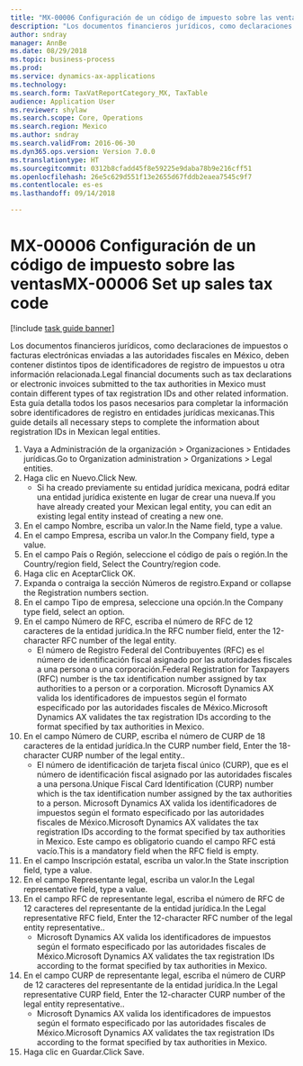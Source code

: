 ```yaml
--- 
title: "MX-00006 Configuración de un código de impuesto sobre las ventas"
description: "Los documentos financieros jurídicos, como declaraciones de impuestos o facturas electrónicas enviadas a las autoridades fiscales en México, deben contener distintos tipos de identificadores de registro de impuestos u otra información relacionada."
author: sndray
manager: AnnBe
ms.date: 08/29/2018
ms.topic: business-process
ms.prod: 
ms.service: dynamics-ax-applications
ms.technology: 
ms.search.form: TaxVatReportCategory_MX, TaxTable
audience: Application User
ms.reviewer: shylaw
ms.search.scope: Core, Operations
ms.search.region: Mexico
ms.author: sndray
ms.search.validFrom: 2016-06-30
ms.dyn365.ops.version: Version 7.0.0
ms.translationtype: HT
ms.sourcegitcommit: 0312b8cfadd45f8e59225e9daba78b9e216cff51
ms.openlocfilehash: 26e5c629d551f13e2655d67fddb2eaea7545c9f7
ms.contentlocale: es-es
ms.lasthandoff: 09/14/2018

---
```

# <a name="mx-00006-set-up-sales-tax-code"></a><span data-ttu-id="6dabc-103">MX-00006 Configuración de un código de impuesto sobre las ventas</span><span class="sxs-lookup"><span data-stu-id="6dabc-103">MX-00006 Set up sales tax code</span></span>

[!include [task guide banner](../../includes/task-guide-banner.md)]

<span data-ttu-id="6dabc-104">Los documentos financieros jurídicos, como declaraciones de impuestos o facturas electrónicas enviadas a las autoridades fiscales en México, deben contener distintos tipos de identificadores de registro de impuestos u otra información relacionada.</span><span class="sxs-lookup"><span data-stu-id="6dabc-104">Legal financial documents such as tax declarations or electronic invoices submitted to the tax authorities in Mexico must contain different types of tax registration IDs and other related information.</span></span> <span data-ttu-id="6dabc-105">Esta guía detalla todos los pasos necesarios para completar la información sobre identificadores de registro en entidades jurídicas mexicanas.</span><span class="sxs-lookup"><span data-stu-id="6dabc-105">This guide details all necessary steps to complete the information about registration IDs in Mexican legal entities.</span></span>

1. <span data-ttu-id="6dabc-106">Vaya a Administración de la organización > Organizaciones > Entidades jurídicas.</span><span class="sxs-lookup"><span data-stu-id="6dabc-106">Go to Organization administration > Organizations > Legal entities.</span></span>
2. <span data-ttu-id="6dabc-107">Haga clic en Nuevo.</span><span class="sxs-lookup"><span data-stu-id="6dabc-107">Click New.</span></span>
    * <span data-ttu-id="6dabc-108">Si ha creado previamente su entidad jurídica mexicana, podrá editar una entidad jurídica existente en lugar de crear una nueva.</span><span class="sxs-lookup"><span data-stu-id="6dabc-108">If you have already created your Mexican legal entity, you can edit an existing legal entity instead of creating a new one.</span></span>  
3. <span data-ttu-id="6dabc-109">En el campo Nombre, escriba un valor.</span><span class="sxs-lookup"><span data-stu-id="6dabc-109">In the Name field, type a value.</span></span>
4. <span data-ttu-id="6dabc-110">En el campo Empresa, escriba un valor.</span><span class="sxs-lookup"><span data-stu-id="6dabc-110">In the Company field, type a value.</span></span>
5. <span data-ttu-id="6dabc-111">En el campo País o Región, seleccione el código de país o región.</span><span class="sxs-lookup"><span data-stu-id="6dabc-111">In the Country/region field, Select the Country/region code.</span></span>
6. <span data-ttu-id="6dabc-112">Haga clic en Aceptar</span><span class="sxs-lookup"><span data-stu-id="6dabc-112">Click OK.</span></span>
7. <span data-ttu-id="6dabc-113">Expanda o contraiga la sección Números de registro.</span><span class="sxs-lookup"><span data-stu-id="6dabc-113">Expand or collapse the Registration numbers section.</span></span>
8. <span data-ttu-id="6dabc-114">En el campo Tipo de empresa, seleccione una opción.</span><span class="sxs-lookup"><span data-stu-id="6dabc-114">In the Company type field, select an option.</span></span>
9. <span data-ttu-id="6dabc-115">En el campo Número de RFC, escriba el número de RFC de 12 caracteres de la entidad jurídica.</span><span class="sxs-lookup"><span data-stu-id="6dabc-115">In the RFC number field, enter the 12-character RFC number of the legal entity.</span></span>
    * <span data-ttu-id="6dabc-116">El número de Registro Federal del Contribuyentes (RFC) es el número de identificación fiscal asignado por las autoridades fiscales a una persona o una corporación.</span><span class="sxs-lookup"><span data-stu-id="6dabc-116">Federal Registration for Taxpayers (RFC) number is the tax identification number assigned by tax authorities to a person or a corporation.</span></span> <span data-ttu-id="6dabc-117">Microsoft Dynamics AX valida los identificadores de impuestos según el formato especificado por las autoridades fiscales de México.</span><span class="sxs-lookup"><span data-stu-id="6dabc-117">Microsoft Dynamics AX validates the tax registration IDs according to the format specified by tax authorities in Mexico.</span></span>  
10. <span data-ttu-id="6dabc-118">En el campo Número de CURP, escriba el número de CURP de 18 caracteres de la entidad jurídica.</span><span class="sxs-lookup"><span data-stu-id="6dabc-118">In the CURP number field, Enter the 18-character CURP number of the legal entity..</span></span>
    * <span data-ttu-id="6dabc-119">El número de identificación de tarjeta fiscal único (CURP), que es el número de identificación fiscal asignado por las autoridades fiscales a una persona.</span><span class="sxs-lookup"><span data-stu-id="6dabc-119">Unique Fiscal Card Identification (CURP) number which is the tax identification number assigned by the tax authorities to a person.</span></span>  <span data-ttu-id="6dabc-120">Microsoft Dynamics AX valida los identificadores de impuestos según el formato especificado por las autoridades fiscales de México.</span><span class="sxs-lookup"><span data-stu-id="6dabc-120">Microsoft Dynamics AX validates the tax registration IDs according to the format specified by tax authorities in Mexico.</span></span>  <span data-ttu-id="6dabc-121">Este campo es obligatorio cuando el campo RFC está vacío.</span><span class="sxs-lookup"><span data-stu-id="6dabc-121">This is a mandatory field when the RFC field is empty.</span></span>  
11. <span data-ttu-id="6dabc-122">En el campo Inscripción estatal, escriba un valor.</span><span class="sxs-lookup"><span data-stu-id="6dabc-122">In the State inscription field, type a value.</span></span>
12. <span data-ttu-id="6dabc-123">En el campo Representante legal, escriba un valor.</span><span class="sxs-lookup"><span data-stu-id="6dabc-123">In the Legal representative field, type a value.</span></span>
13. <span data-ttu-id="6dabc-124">En el campo RFC de representante legal, escriba el número de RFC de 12 caracteres del representante de la entidad jurídica.</span><span class="sxs-lookup"><span data-stu-id="6dabc-124">In the Legal representative RFC field, Enter the 12-character RFC number of the legal entity representative..</span></span>
    * <span data-ttu-id="6dabc-125">Microsoft Dynamics AX valida los identificadores de impuestos según el formato especificado por las autoridades fiscales de México.</span><span class="sxs-lookup"><span data-stu-id="6dabc-125">Microsoft Dynamics AX validates the tax registration IDs according to the format specified by tax authorities in Mexico.</span></span>  
14. <span data-ttu-id="6dabc-126">En el campo CURP de representante legal, escriba el número de CURP de 12 caracteres del representante de la entidad jurídica.</span><span class="sxs-lookup"><span data-stu-id="6dabc-126">In the Legal representative CURP field, Enter the 12-character CURP number of the legal entity representative..</span></span>
    * <span data-ttu-id="6dabc-127">Microsoft Dynamics AX valida los identificadores de impuestos según el formato especificado por las autoridades fiscales de México.</span><span class="sxs-lookup"><span data-stu-id="6dabc-127">Microsoft Dynamics AX validates the tax registration IDs according to the format specified by tax authorities in Mexico.</span></span>  
15. <span data-ttu-id="6dabc-128">Haga clic en Guardar.</span><span class="sxs-lookup"><span data-stu-id="6dabc-128">Click Save.</span></span>


